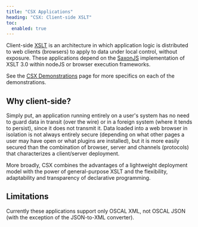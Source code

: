 ```yaml
---
title: "CSX Applications"
heading: "CSX: Client-side XSLT"
toc:
  enabled: true
---
```


Client-side [XSLT](https://www.w3.org/TR/xslt-30/) is an architecture in which application logic is distributed to web clients (browsers) to apply to data under local control, without exposure. These applications depend on the [SaxonJS](https://www.npmjs.com/package/saxon-js) implementation of XSLT 3.0 within nodeJS or browser execution frameworks.

See the [CSX Demonstrations](/demos/csx) page for more specifics on each of the demonstrations.

## Why client-side?

Simply put, an application running entirely on a user's system has no need to guard data in transit (over the wire) or in a foreign system (where it tends to persist), since it does not transmit it. Data loaded into a web browser in isolation is not always entirely secure (depending on what other pages a user may have open or what plugins are installed), but it is more easily secured than the combination of browser, server and channels (protocols) that characterizes a client/server deployment.

More broadly, CSX combines the advantages of a lightweight deployment model with the power of general-purpose XSLT and the flexibility, adaptability and transparency of declarative programming.

## Limitations

Currently these applications support only OSCAL XML, not OSCAL JSON (with the exception of the JSON-to-XML converter).




